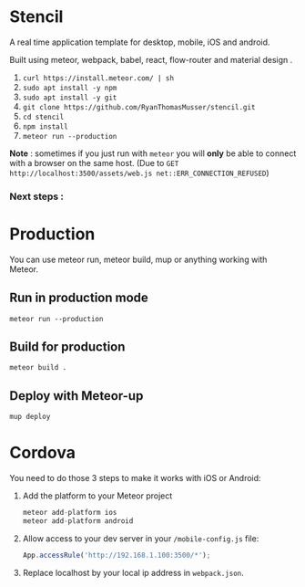 # Stencil

A real time application template for desktop, mobile, iOS and android.

Built using meteor, webpack, babel, react, flow-router and material design .

1. `curl https://install.meteor.com/ | sh`
1. `sudo apt install -y npm`
1. `sudo apt install -y git`
1. `git clone https://github.com/RyanThomasMusser/stencil.git`
1. `cd stencil`
1. `npm install`
1. `meteor run --production`

**Note** : sometimes if you just run with `meteor` you will **only** be able to connect with a browser on the same host. (Due to `GET http://localhost:3500/assets/web.js net::ERR_CONNECTION_REFUSED`)

### Next steps :

# Production
You can use meteor run, meteor build, mup or anything working with Meteor.

## Run in production mode
`meteor run --production`

## Build for production
`meteor build .`

## Deploy with Meteor-up
`mup deploy`

# Cordova
You need to do those 3 steps to make it works with iOS or Android:

1. Add the platform to your Meteor project

    ```javascript
    meteor add-platform ios
    meteor add-platform android
    ```
1. Allow access to your dev server in your `/mobile-config.js` file:

    ```javascript
    App.accessRule('http://192.168.1.100:3500/*');
    ```

1. Replace localhost by your local ip address in `webpack.json`.
